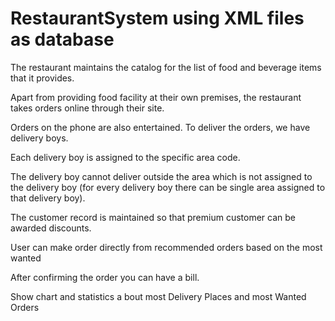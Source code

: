 # RestaurantSystem using XML files as database
The restaurant maintains the catalog for the list of food and beverage items that it provides. 

Apart from providing food facility at their own premises, the restaurant takes orders online through their site. 

Orders on the phone are also entertained. To deliver the orders, we have delivery boys. 

Each delivery boy is assigned to the specific area code. 

The delivery boy cannot deliver outside the area which is not assigned to the delivery boy (for every delivery boy there can be single area assigned to that delivery boy). 

The customer record is maintained so that premium customer can be awarded discounts. 

User can make order directly from recommended orders based on the most wanted

After confirming the order you can have a bill.

Show chart and statistics a bout most Delivery Places and most Wanted Orders

